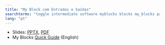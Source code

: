 ```yaml
---
title: "My Block com Entradas e Saídas"
searchterms: "toggle intermediate software myblocks blocks my_blocks parameters parametres inputs outputs my_block_builder my_block_com_entradas_e_saídas"
lang: "pt"
---
```

 <ul>
 <li class="ng-binding">Slides:
 <a href="translations/pt-br/intermediate/MyBlocks.pptx">PPTX</a>,
 <a href="translations/pt-br/intermediate/MyBlocks.pdf">PDF</a>
 </li>
 <li>My Blocks <a href="translations/en-us/guides//MyBlockGuide.pdf">Quick
 Guide</a> (English)
 </li>
 </ul>
